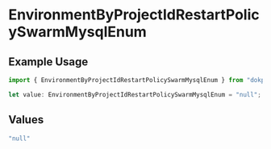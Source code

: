# EnvironmentByProjectIdRestartPolicySwarmMysqlEnum

## Example Usage

```typescript
import { EnvironmentByProjectIdRestartPolicySwarmMysqlEnum } from "dokploy-sdk/models/operations";

let value: EnvironmentByProjectIdRestartPolicySwarmMysqlEnum = "null";
```

## Values

```typescript
"null"
```
